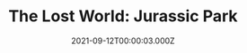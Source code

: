---
title: "The Lost World: Jurassic Park"
year: 1997
date: 2021-09-12T00:00:03.000Z
permalink: /almanac/movies/2021-09-12-the-lost-world-jurassic-park/index.html
link: https://letterboxd.com/rknightuk/film/the-lost-world-jurassic-park/4/
rating: 3
---